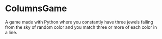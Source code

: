 # ColumnsGame
A game made with Python where you constantly have three jewels falling from the sky of random color and you match three or more of each color in a line.
